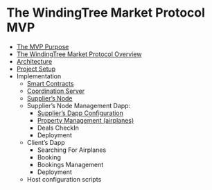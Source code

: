 # The WindingTree Market Protocol MVP

- [The MVP Purpose](./mvp-purpose.md)
- [The WindingTree Market Protocol Overview](./protocol.md)
- [Architecture](./architecture.md)
- [Project Setup](./setup.md)
- Implementation
  - [Smart Contracts](./imp.contracts.md)
  - [Coordination Server](./imp.server.md)
  - [Supplier’s Node](./imp.node.md)
  - Supplier’s Node Management Dapp:
    - [Supplier’s Dapp Configuration](./imp.manager.config.md)
    - [Property Management (airplanes)](./imp.manager.prop.md)
    - Deals CheckIn
    - Deployment
  - Client’s Dapp
    - Searching For Airplanes
    - Booking
    - Bookings Management
    - Deployment
  - Host configuration scripts
